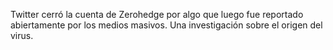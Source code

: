 Twitter cerró la cuenta de Zerohedge por algo que luego fue reportado abiertamente por los medios masivos. Una investigación sobre el origen del virus. 


